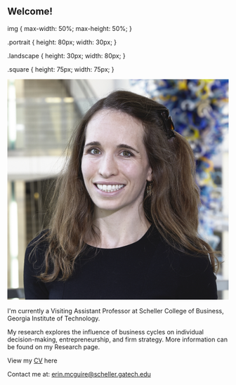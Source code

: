 ## Welcome!
img {
    max-width: 50%;
    max-height: 50%;
}

.portrait {
    height: 80px;
    width: 30px;
}

.landscape {
    height: 30px;
    width: 80px;
}

.square {
    height: 75px;
    width: 75px;
}

<div class="img">
    <img src="IMG_7765_cropshop.jpg">
  </div>

I'm currently a Visiting Assistant Professor at Scheller College of Business, Georgia Institute of Technology. 

My research explores the influence of business cycles on individual decision-making, entrepreneurship, and firm strategy.  More information can be found on my Research page.

View my [CV](https://drive.google.com/file/d/13-YAaMBR0gYI-uazFRwyNhGSySuLymop/view) here

Contact me at: [erin.mcguire@scheller.gatech.edu](mailto:erin.mcguire@scheller.gatech.edu)

